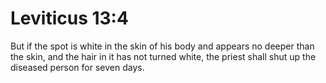 # Leviticus 13:4

But if the spot is white in the skin of his body and appears no deeper than the skin, and the hair in it has not turned white, the priest shall shut up the diseased person for seven days.
